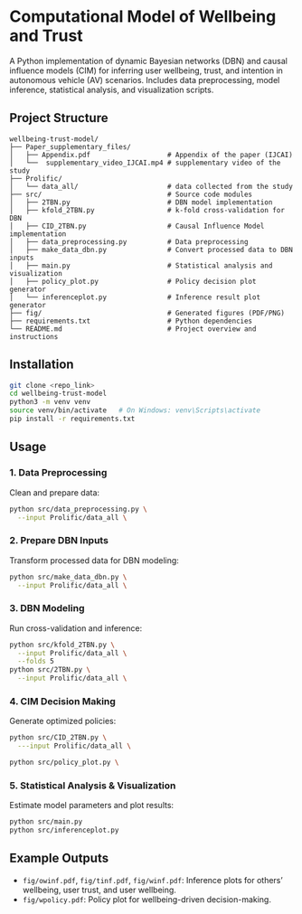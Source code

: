 # Computational Model of Wellbeing and Trust

A Python implementation of dynamic Bayesian networks (DBN) and causal influence models (CIM) for inferring user wellbeing, trust, and intention in autonomous vehicle (AV) scenarios. Includes data preprocessing, model inference, statistical analysis, and visualization scripts.

## Project Structure

```
wellbeing-trust-model/
├── Paper_supplementary_files/             
│   ├── Appendix.pdf                   # Appendix of the paper (IJCAI)
│   └──  supplementary_video_IJCAI.mp4 # supplementary video of the study
├── Prolific/
│   └── data_all/                      # data collected from the study
├── src/                               # Source code modules
│   ├── 2TBN.py                        # DBN model implementation
│   ├── kfold_2TBN.py                  # k-fold cross-validation for DBN
│   ├── CID_2TBN.py                    # Causal Influence Model implementation
│   ├── data_preprocessing.py          # Data preprocessing
│   ├── make_data_dbn.py               # Convert processed data to DBN inputs
│   ├── main.py                        # Statistical analysis and visualization
│   ├── policy_plot.py                 # Policy decision plot generator
│   └── inferenceplot.py               # Inference result plot generator
├── fig/                               # Generated figures (PDF/PNG)
├── requirements.txt                   # Python dependencies
└── README.md                          # Project overview and instructions
```

## Installation

```bash
git clone <repo_link>
cd wellbeing-trust-model
python3 -m venv venv
source venv/bin/activate   # On Windows: venv\Scripts\activate
pip install -r requirements.txt
```

## Usage

### 1. Data Preprocessing

Clean and prepare data:
```bash
python src/data_preprocessing.py \
  --input Prolific/data_all \

```

### 2. Prepare DBN Inputs

Transform processed data for DBN modeling:
```bash
python src/make_data_dbn.py \
  --input Prolific/data_all \
```

### 3. DBN Modeling

Run cross-validation and inference:
```bash
python src/kfold_2TBN.py \
  --input Prolific/data_all \
  --folds 5
python src/2TBN.py \
  --input Prolific/data_all \
```

### 4. CIM Decision Making

Generate optimized policies:
```bash
python src/CID_2TBN.py \
  ---input Prolific/data_all \

python src/policy_plot.py \

```

### 5. Statistical Analysis & Visualization

Estimate model parameters and plot results:
```bash
python src/main.py
python src/inferenceplot.py 
```



## Example Outputs

- `fig/owinf.pdf`, `fig/tinf.pdf`, `fig/winf.pdf`: Inference plots for others’ wellbeing, user trust, and user wellbeing.
- `fig/wpolicy.pdf`: Policy plot for wellbeing-driven decision-making.


